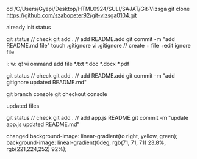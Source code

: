 cd /C/Users/Gyepi/Desktop/HTML0924/SULI/SAJAT/Git-Vizsga
git clone https://github.com/szabopeter92/git-vizsga0104.git

 already init status 

git status  // check 
git add .   // add README.add 
git commit -m "add README.md file"
touch .gitignore
vi .gitignore  // create + file +edit ignore file 

i: w: q! vi ommand
add file 
*.txt
*.doc
*.docx
*.pdf

git status  // check 
git add .   // add README.add 
git commit -m "add gitignore  updated README.md"

git branch console
git checkout console

updated files 

git status  // check 
git add .   // add app.js README
git commit -m "update app.js  updated README.md"

changed 
background-image: linear-gradient(to right, yellow, green); 
background-image: linear-gradient(0deg, rgb(71, 71, 71) 23.8%, rgb(221,224,252) 92%);

